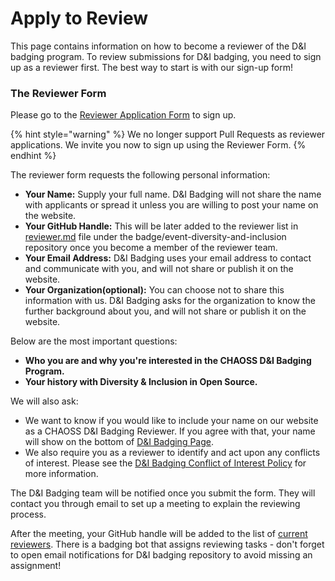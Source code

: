 # Apply to Review

This page contains information on how to become a reviewer of the D&I badging program. To review submissions for D&I badging, you need to sign up as a reviewer first. The best way to start is with our sign-up form!

### The Reviewer Form

Please go to the [Reviewer Application Form](https://docs.google.com/forms/d/e/1FAIpQLSd26I8Z5FbcaVMzwaoc2cYEglJakV0kD2q2xMjllIuACh1aGw/viewform) to sign up.

{% hint style="warning" %}
We no longer support Pull Requests as reviewer applications. We invite you now to sign up using the Reviewer Form.
{% endhint %}

The reviewer form requests the following personal information:

* **Your Name:** Supply your full name. D&I Badging will not share the name with applicants or spread it unless you are willing to post your name on the website.
* **Your GitHub Handle:** This will be later added to the reviewer list in [reviewer.md](https://github.com/badging/event-diversity-and-inclusion/blob/master/.github/reviewers.md) file under the badge/event-diversity-and-inclusion repository once you become a member of the reviewer team.
* **Your Email Address:** D&I Badging uses your email address to contact and communicate with you, and will not share or publish it on the website.
* **Your Organization\(optional\):** You can choose not to share this information with us. D&I Badging asks for the organization to know the further background about you, and will not share or publish it on the website.

Below are the most important questions:

* **Who you are and why you're interested in the CHAOSS D&I Badging Program.** 
* **Your history with Diversity & Inclusion in Open Source.**

We will also ask:

* We want to know if you would like to include your name on our website as a CHAOSS D&I Badging Reviewer. If you agree with that, your name will show on the bottom of [D&I Badging Page](https://chaoss.community/diversity-and-inclusion-badging/).
* We also require you as a reviewer to identify and act upon any conflicts of interest. Please see the [D&I Badging Conflict of Interest Policy]() for more information.

The D&I Badging team will be notified once you submit the form. They will contact you through email to set up a meeting to explain the reviewing process.

After the meeting, your GitHub handle will be added to the list of [current reviewers](https://github.com/badging/event-diversity-and-inclusion/blob/master/.github/reviewers.md). There is a badging bot that assigns reviewing tasks - don't forget to open email notifications for D&I badging repository to avoid missing an assignment! 



